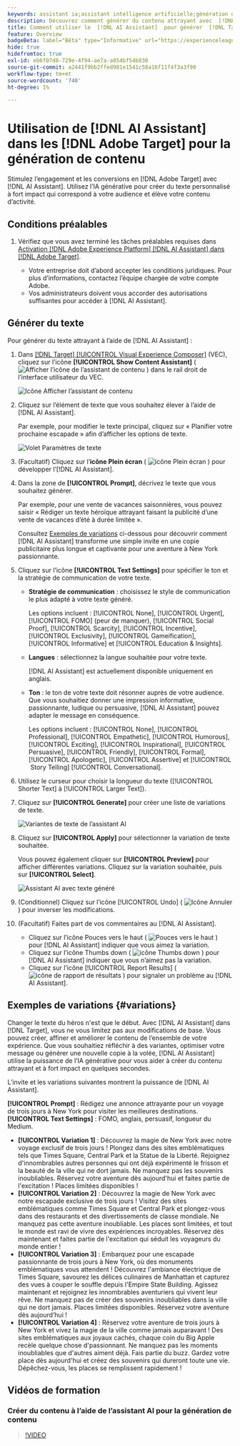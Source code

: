 ```yaml
---
keywords: assistant ia;assistant intelligence artificielle;génération de contenu;accélérateur de contenu;génération de contenu;générer du contenu
description: Découvrez comment générer du contenu attrayant avec  [!DNL AI Assistant].
title: Comment utiliser le  [!DNL AI Assistant]  pour générer  [!DNL Target]  contenu attrayant ?
feature: Overview
badgeBeta: label="Bêta" type="Informative" url="https://experienceleague.adobe.com/docs/target/using/introduction/intro.html?lang=fr#beta newtab=true?lang=fr" tooltip="Quelles sont les fonctionnalités bêta dans  [!DNL Adobe Target] ?"
hide: true
hidefromtoc: true
exl-id: eb6f07d8-729e-4f94-ae7a-a054bf54b030
source-git-commit: a2441f9bb2ffed981e1541c58a16f11f4f3a3f90
workflow-type: tm+mt
source-wordcount: '740'
ht-degree: 1%

---
```


# Utilisation de [!DNL AI Assistant] dans les [!DNL Adobe Target] pour la génération de contenu

Stimulez l’engagement et les conversions en [!DNL Adobe Target] avec [!DNL AI Assistant]. Utilisez l’IA générative pour créer du texte personnalisé à fort impact qui correspond à votre audience et élève votre contenu d’activité.

## Conditions préalables

1. Vérifiez que vous avez terminé les tâches préalables requises dans [Activation [!DNL Adobe Experience Platform] [!DNL AI Assistant] dans [!DNL Adobe Target]](/help/main/c-intro/enabling-ai-assistant.md).

   * Votre entreprise doit d’abord accepter les conditions juridiques. Pour plus d’informations, contactez l’équipe chargée de votre compte Adobe.
   * Vos administrateurs doivent vous accorder des autorisations suffisantes pour accéder à [!DNL AI Assistant].

## Générer du texte

Pour générer du texte attrayant à l’aide de [!DNL AI Assistant] :

1. Dans [[!DNL Target] [!UICONTROL Visual Experience Composer]](/help/main/c-experiences/c-visual-experience-composer/viztarget-options.md) (VEC), cliquez sur l’icône **[!UICONTROL Show Content Assistant]** ( ![Afficher l’icône de l’assistant de contenu](/help/main/assets/icons/MagicWand.svg) ) dans le rail droit de l’interface utilisateur du VEC.

   ![Icône Afficher l’assistant de contenu](/help/main/c-intro/assets/ai-assistant-conntet-generation-icon.png)

1. Cliquez sur l’élément de texte que vous souhaitez élever à l’aide de [!DNL AI Assistant].

   Par exemple, pour modifier le texte principal, cliquez sur « Planifier votre prochaine escapade » afin d’afficher les options de texte.

   ![Volet Paramètres de texte](/help/main/c-intro/assets/ai-text-settings.png)

1. (Facultatif) Cliquez sur l’**icône Plein écran** ( ![icône Plein écran](/help/main/assets/icons/FullScreen.svg) ) pour développer l’[!DNL AI Assistant].

1. Dans la zone de **[!UICONTROL Prompt]**, décrivez le texte que vous souhaitez générer.

   Par exemple, pour une vente de vacances saisonnières, vous pouvez saisir « Rédiger un texte héroïque attrayant faisant la publicité d’une vente de vacances d’été à durée limitée ».

   Consultez [Exemples de variations](#variations) ci-dessous pour découvrir comment [!DNL AI Assistant] transforme une simple invite en une copie publicitaire plus longue et captivante pour une aventure à New York passionnante.

1. Cliquez sur l’icône **[!UICONTROL Text Settings]** pour spécifier le ton et la stratégie de communication de votre texte.

   * **Stratégie de communication** : choisissez le style de communication le plus adapté à votre texte généré.

     Les options incluent : [!UICONTROL None], [!UICONTROL Urgent], [!UICONTROL FOMO] (peur de manquer), [!UICONTROL Social Proof], [!UICONTROL Scarcity], [!UICONTROL Incentive], [!UICONTROL Exclusivity], [!UICONTROL Gameification], [!UICONTROL Informative] et [!UICONTROL Education & Insights].

   * **Langues** : sélectionnez la langue souhaitée pour votre texte.

     [!DNL AI Assistant] est actuellement disponible uniquement en anglais.

   * **Ton** : le ton de votre texte doit résonner auprès de votre audience. Que vous souhaitiez donner une impression informative, passionnante, ludique ou persuasive, [!DNL AI Assistant] pouvez adapter le message en conséquence.

     Les options incluent : [!UICONTROL None], [!UICONTROL Professional], [!UICONTROL Empathetic], [!UICONTROL Humorous], [!UICONTROL Exciting], [!UICONTROL Inspirational], [!UICONTROL Persuasive], [!UICONTROL Friendly], [!UICONTROL Formal], [!UICONTROL Apologetic], [!UICONTROL Assertive] et [!UICONTROL &#x200B; Story Telling] [!UICONTROL Conversational].

1. Utilisez le curseur pour choisir la longueur du texte ([!UICONTROL Shorter Text] à [!UICONTROL Larger Text]).

1. Cliquez sur **[!UICONTROL Generate]** pour créer une liste de variations de texte.

   ![Variantes de texte de l’assistant AI](/help/main/c-intro/assets/ai-variations-text.png)

1. Cliquez sur **[!UICONTROL Apply]** pour sélectionner la variation de texte souhaitée.

   Vous pouvez également cliquer sur **[!UICONTROL Preview]** pour afficher différentes variations. Cliquez sur la variation souhaitée, puis sur **[!UICONTROL Select]**.

   ![Assistant AI avec texte généré](/help/main/c-intro/assets/ai-text-done.png)

1. (Conditionnel) Cliquez sur l’icône [!UICONTROL Undo] ( ![Icône Annuler](/help/main/assets/icons/Undo.svg) ) pour inverser les modifications.

1. (Facultatif) Faites part de vos commentaires au [!DNL AI Assistant].

   * Cliquez sur l’icône Pouces vers le haut ( ![Pouces vers le haut](/help/main/assets/icons/ThumbUp.svg) ) pour [!DNL AI Assistant] indiquer que vous aimez la variation.
   * Cliquez sur l’icône Thumbs down ( ![icône Thumbs down](/help/main/assets/icons/ThumbDown.svg) ) pour [!DNL AI Assistant] indiquer que vous n’aimez pas la variation.
   * Cliquez sur l’icône [!UICONTROL Report Results] ( ![icône de rapport de résultats](/help/main/assets/icons/Flag.svg) ) pour signaler un problème au [!DNL AI Assistant].

## Exemples de variations {#variations}

Changer le texte du héros n&#39;est que le début. Avec [!DNL AI Assistant] dans [!DNL Target], vous ne vous limitez pas aux modifications de base. Vous pouvez créer, affiner et améliorer le contenu de l’ensemble de votre expérience. Que vous souhaitiez réfléchir à des variantes, optimiser votre message ou générer une nouvelle copie à la volée, [!DNL AI Assistant] utilise la puissance de l’IA générative pour vous aider à créer du contenu attrayant et à fort impact en quelques secondes.

L’invite et les variations suivantes montrent la puissance de [!DNL AI Assistant].

**[!UICONTROL Prompt]** : Rédigez une annonce attrayante pour un voyage de trois jours à New York pour visiter les meilleures destinations.
**[!UICONTROL Text Settings]** : FOMO, anglais, persuasif, longueur du Medium.
* **[!UICONTROL Variation 1]** : Découvrez la magie de New York avec notre voyage exclusif de trois jours ! Plongez dans des sites emblématiques tels que Times Square, Central Park et la Statue de la Liberté. Rejoignez d&#39;innombrables autres personnes qui ont déjà expérimenté le frisson et la beauté de la ville qui ne dort jamais. Ne manquez pas les souvenirs inoubliables. Réservez votre aventure dès aujourd&#39;hui et faites partie de l&#39;excitation ! Places limitées disponibles !
* **[!UICONTROL Variation 2]** : Découvrez la magie de New York avec notre escapade exclusive de trois jours ! Visitez des sites emblématiques comme Times Square et Central Park et plongez-vous dans des restaurants et des divertissements de classe mondiale. Ne manquez pas cette aventure inoubliable. Les places sont limitées, et tout le monde est ravi de vivre des expériences incroyables. Réservez dès maintenant et faites partie de l&#39;excitation qui séduit les voyageurs du monde entier !
* **[!UICONTROL Variation 3]** : Embarquez pour une escapade passionnante de trois jours à New York, où des monuments emblématiques vous attendent ! Découvrez l&#39;ambiance électrique de Times Square, savourez les délices culinaires de Manhattan et capturez des vues à couper le souffle depuis l&#39;Empire State Building. Agissez maintenant et rejoignez les innombrables aventuriers qui vivent leur rêve. Ne manquez pas de créer des souvenirs inoubliables dans la ville qui ne dort jamais. Places limitées disponibles. Réservez votre aventure dès aujourd’hui !
* **[!UICONTROL Variation 4]** : Réservez votre aventure de trois jours à New York et vivez la magie de la ville comme jamais auparavant ! Des sites emblématiques aux joyaux cachés, chaque coin du Big Apple recèle quelque chose d&#39;passionnant. Ne manquez pas les moments inoubliables que d&#39;autres aiment déjà. Fais partie du buzz. Gardez votre place dès aujourd&#39;hui et créez des souvenirs qui dureront toute une vie. Dépêchez-vous, les places se remplissent rapidement !

## Vidéos de formation

### Créer du contenu à l’aide de l’assistant AI pour la génération de contenu

>[!VIDEO](https://video.tv.adobe.com/v/3434635/?learn=on">https://video.tv.adobe.com/v/3434635/?learn=on)
